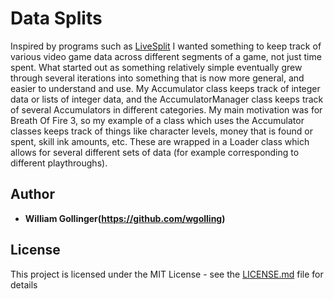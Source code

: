 # Data Splits

Inspired by programs such as [LiveSplit](https://livesplit.org/) I wanted something to keep track of various video game data across different segments of a game, not just time spent. What started out as something relatively simple eventually grew through several iterations into something that is now more general, and easier to understand and use. My Accumulator class keeps track of integer data or lists of integer data, and the AccumulatorManager class keeps track of several Accumulators in different categories. My main motivation was for Breath Of Fire 3, so my example of a class which uses the Accumulator classes keeps track of things like character levels, money that is found or spent, skill ink amounts, etc. These are wrapped in a Loader class which allows for several different sets of data (for example corresponding to different playthroughs).

## Author

* **William Gollinger(https://github.com/wgolling)**

## License

This project is licensed under the MIT License - see the [LICENSE.md](LICENSE.md) file for details
